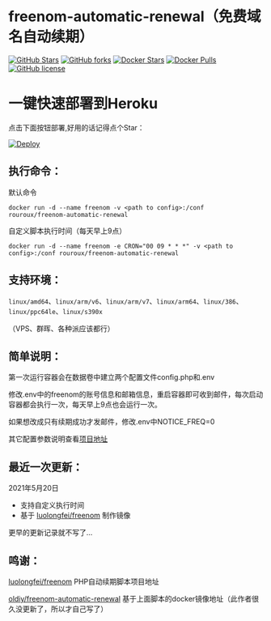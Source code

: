 # freenom-automatic-renewal（免费域名自动续期）
[![GitHub Stars](https://img.shields.io/github/stars/RouRouX/docker-freenom-automatic-renewal.svg?style=flat-square&label=Stars&logo=github)](https://github.com/RouRouX/docker-freenom-automatic-renewal/stargazers)
[![GitHub forks](https://img.shields.io/github/forks/RouRouX/docker-freenom-automatic-renewal.svg?style=flat-square&label=Forks&logo=github)](https://github.com/RouRouX/docker-freenom-automatic-renewal/fork)
[![Docker Stars](https://img.shields.io/docker/stars/rouroux/freenom-automatic-renewal.svg?style=flat-square&label=Stars&logo=docker)](https://hub.docker.com/r/rouroux/freenom-automatic-renewal)
[![Docker Pulls](https://img.shields.io/docker/pulls/rouroux/freenom-automatic-renewal.svg?style=flat-square&label=Pulls&logo=docker)](https://hub.docker.com/r/rouroux/freenom-automatic-renewal) [![GitHub license](https://img.shields.io/github/license/RouRouX/docker-freenom-automatic-renewal.svg?style=flat-square&label=LICENSE)](https://github.com/RouRouX/docker-freenom-automatic-renewal/blob/master/LICENSE)

# 一键快速部署到Heroku

点击下面按钮部署,好用的话记得点个Star：

[![Deploy](https://www.herokucdn.com/deploy/button.png)](https://heroku.com/deploy)

## 执行命令：

默认命令
```
docker run -d --name freenom -v <path to config>:/conf rouroux/freenom-automatic-renewal
```

自定义脚本执行时间（每天早上9点）
```
docker run -d --name freenom -e CRON="00 09 * * *" -v <path to config>:/conf rouroux/freenom-automatic-renewal
```

## 支持环境：
`linux/amd64`、`linux/arm/v6`、`linux/arm/v7`、`linux/arm64`、`linux/386`、`linux/ppc64le`、`linux/s390x`

（VPS、群晖、各种派应该都行）

## 简单说明：

第一次运行容器会在数据卷中建立两个配置文件config.php和.env

修改.env中的freenom的账号信息和邮箱信息，重启容器即可收到邮件，每次启动容器都会执行一次，每天早上9点也会运行一次。

如果想改成只有续期成功才发邮件，修改.env中NOTICE_FREQ=0

其它配置参数说明查看[项目地址](https://github.com/luolongfei/freenom)

## 最近一次更新：

2021年5月20日

* 支持自定义执行时间
* 基于 [luolongfei/freenom](https://github.com/luolongfei/freenom/tree/72e526c2681a07a3ffbfe4f32368b7653989bcf4) 制作镜像

更早的更新记录就不写了...


## 鸣谢：

[luolongfei/freenom](https://github.com/luolongfei/freenom) PHP自动续期脚本项目地址

[oldiy/freenom-automatic-renewal](https://hub.docker.com/r/oldiy/freenom-automatic-renewal) 基于上面脚本的docker镜像地址（此作者很久没更新了，所以才自己写了）


